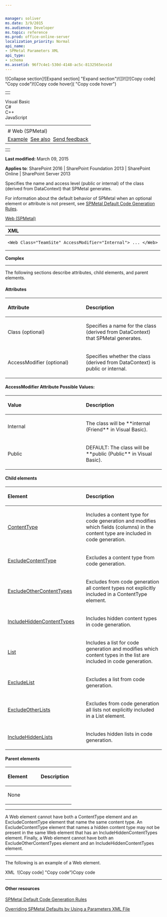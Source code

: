 ```yaml
---


manager: soliver
ms.date: 3/9/2015
ms.audience: Developer
ms.topic: reference
ms.prod: office-online-server
localization_priority: Normal
api_name:
- SPMetal Parameters XML
api_type:
- schema
ms.assetid: 96f7c4e1-530d-4148-ac5c-8132565ece1d
---
```


![Collapse
section]![Expand
section] "Expand section")![]()![])![]![]()![Copy
code] "Copy code")![Copy code
hover]( "Copy code hover")
<table>
<tbody>
<tr class="odd">
<td align="left"></td>
</tr>
</tbody>
</table>

Visual Basic  
C\#  
C++  
JavaScript  

<table>
<tbody>
<tr class="odd">
<td align="left"><span id="runningHeaderText"></span></td>
</tr>
<tr class="even">
<td align="left"># Web (SPMetal)</td>
</tr>
<tr class="odd">
<td align="left"><a href="#exampleToggle">Example</a>  <a href="#seeAlsoToggle">See also</a>  <span id="headfeedbackarea" class="feedbackhead"><a href="javascript:SubmitFeedback(&#39;docthis@Microsoft.com&#39;,&#39;&#39;,&#39;&#39;,&#39;&#39;,&#39;1.0.18082.1225&#39;,&#39;%0\dThank%20you%20for%20your%20feedback.%20The%20developer%20writing%20teams%20use%20your%20feedback%20to%20improve%20documentation.%20While%20we%20are%20reviewing%20your%20feedback,%20we%20may%20send%20you%20e-mail%20to%20ask%20for%20clarification%20or%20feedback%20on%20a%20solution.%20We%20do%20not%20use%20your%20e-mail%20address%20for%20any%20other%20purpose%20and%20we%20delete%20it%20after%20we%20finish%20our%20review.%0\AFor%20further%20information%20about%20the%20privacy%20policies%20of%20Microsoft,%20please%20see%20http://privacy.microsoft.com/en-us/default.aspx.%0\A%0\d&#39;,&#39;Customer%20feedback&#39;);">Send feedback</a></span></td>
</tr>
</tbody>
</table>

<table>
<colgroup>
<col width="100%" />
</colgroup>
<tbody>
<tr class="odd">
<td align="left"></td>
</tr>
</tbody>
</table>

**Last modified:** March 09, 2015

**Applies to**: SharePoint 2016 | SharePoint Foundation 2013 |
SharePoint Online | SharePoint Server 2013

Specifies the name and access level (public or internal) of the class
(derived from <span sdata="cer"
target="T:Microsoft.SharePoint.Linq.DataContext"><span
class="nolink">DataContext</span></span>) that SPMetal generates.

For information about the default behavior of SPMetal when an optional
element or attribute is not present, see [SPMetal Default Code
Generation
Rules](http://msdn.microsoft.com/library/873ac65e-425e-40f3-9ef6-753d3cda1436(Office.15).aspx).

[Web
(SPMetal)](web-spmetal.md)</span>  
<span codelanguage="xmlLang"></span>
<table>
<colgroup>
<col width="100%" />
</colgroup>
<thead>
<tr class="header">
<th align="left">XML</th>
</tr>
</thead>
<tbody>
<tr class="odd">
<td align="left"><pre><code>&lt;Web Class=&quot;TeamSite&quot; AccessModifier=&quot;Internal&quot;&gt; ... &lt;/Web&gt;</code></pre></td>
</tr>
</tbody>
</table>

**Complex**


--------------------------------------------------------------------------------------------------------------------------------------------------------------------------------------------------------------------------------------

The following sections describe attributes, child elements, and parent
elements.

#### Attributes

<table>
<colgroup>
<col width="50%" />
<col width="50%" />
</colgroup>
<thead>
<tr class="header">
<th align="left"><p>Attribute</p></th>
<th align="left"><p>Description</p></th>
</tr>
</thead>
<tbody>
<tr class="odd">
<td align="left"><p>Class (optional)</p></td>
<td align="left"><p>Specifies a name for the class (derived from <span sdata="cer" target="T:Microsoft.SharePoint.Linq.DataContext"><span class="nolink">DataContext</span></span>) that SPMetal generates.</p></td>
</tr>
<tr class="even">
<td align="left"><p>AccessModifier (optional)</p></td>
<td align="left"><p>Specifies whether the class (derived from <span sdata="cer" target="T:Microsoft.SharePoint.Linq.DataContext"><span class="nolink">DataContext</span></span>) is public or internal.</p></td>
</tr>
</tbody>
</table>

#### AccessModifier Attribute Possible Values:

<table>
<colgroup>
<col width="50%" />
<col width="50%" />
</colgroup>
<thead>
<tr class="header">
<th align="left"><p>Value</p></th>
<th align="left"><p>Description</p></th>
</tr>
</thead>
<tbody>
<tr class="odd">
<td align="left"><p>Internal</p></td>
<td align="left"><p>The class will be **internal</span> (<span class="keyword">Friend** in Visual Basic).</p></td>
</tr>
<tr class="even">
<td align="left"><p>Public</p></td>
<td align="left"><p>DEFAULT: The class will be **public</span> (<span class="keyword">Public** in Visual Basic).</p></td>
</tr>
</tbody>
</table>

#### Child elements

<table>
<colgroup>
<col width="50%" />
<col width="50%" />
</colgroup>
<thead>
<tr class="header">
<th align="left"><p>Element</p></th>
<th align="left"><p>Description</p></th>
</tr>
</thead>
<tbody>
<tr class="odd">
<td align="left"><p><a href="contenttype-spmetal.htm">ContentType</a></p></td>
<td align="left"><p>Includes a content type for code generation and modifies which fields (columns) in the content type are included in code generation.</p></td>
</tr>
<tr class="even">
<td align="left"><p><a href="excludecontenttype-spmetal.htm">ExcludeContentType</a></p></td>
<td align="left"><p>Excludes a content type from code generation.</p></td>
</tr>
<tr class="odd">
<td align="left"><p><a href="excludeothercontenttypes-spmetal.htm">ExcludeOtherContentTypes</a></p></td>
<td align="left"><p>Excludes from code generation all content types not explicitly included in a ContentType element.</p></td>
</tr>
<tr class="even">
<td align="left"><p><a href="includehiddencontenttypes-spmetal.htm">IncludeHiddenContentTypes</a></p></td>
<td align="left"><p>Includes hidden content types in code generation.</p></td>
</tr>
<tr class="odd">
<td align="left"><p><a href="list-spmetal.htm">List</a></p></td>
<td align="left"><p>Includes a list for code generation and modifies which content types in the list are included in code generation.</p></td>
</tr>
<tr class="even">
<td align="left"><p><a href="excludelist-spmetal.htm">ExcludeList</a></p></td>
<td align="left"><p>Excludes a list from code generation.</p></td>
</tr>
<tr class="odd">
<td align="left"><p><a href="excludeotherlists-spmetal.htm">ExcludeOtherLists</a></p></td>
<td align="left"><p>Excludes from code generation all lists not explicitly included in a List element.</p></td>
</tr>
<tr class="even">
<td align="left"><p><a href="includehiddenlists-spmetal.htm">IncludeHiddenLists</a></p></td>
<td align="left"><p>Includes hidden lists in code generation.</p></td>
</tr>
</tbody>
</table>

#### Parent elements

<table>
<colgroup>
<col width="50%" />
<col width="50%" />
</colgroup>
<thead>
<tr class="header">
<th align="left"><p>Element</p></th>
<th align="left"><p>Description</p></th>
</tr>
</thead>
<tbody>
<tr class="odd">
<td align="left"><p>None</p></td>
<td align="left"></td>
</tr>
</tbody>
</table>


------------------------------------------------------------------------------------------------------------------------------------------------------------------------------------------

A Web element cannot have both a ContentType element and an
ExcludeContentType element that name the same content type. An
ExcludeContentType element that names a hidden content type may not be
present in the same Web element that has an IncludeHiddenContentTypes
element. Finally, a Web element cannot have both an
ExcludeOtherContentTypes element and an IncludeHiddenContentTypes
element.


------------------------------------------------------------------------------------------------------------------------------------------------------------------------------------------

The following is an example of a Web element.

<span codelanguage="xmlLang"></span>
XML 
<span class="copyCode" onclick="CopyCode(this)"
onkeypress="CopyCode_CheckKey(this, event)"
onmouseover="ChangeCopyCodeIcon(this)"
onmouseout="ChangeCopyCodeIcon(this)" tabindex="0">![Copy
code] "Copy code")Copy code</span>
    <?xml version="1.0" encoding="utf-8"?>
    <Web AccessModifier="Internal" xmlns="http://schemas.microsoft.com/SharePoint/2009/spmetal">
      <ContentType Name="Contact" Class="Contact">
        <Column Name="ContId" Member="ContactId" />
        <Column Name="ContactName" Member="ContactName1" />
        <Column Name="Category" Member="Cat" Type="String"/>
        <ExcludeColumn Name="HomeTelephone" />
      </ContentType>
      <ExcludeContentType Name="Order"/>
      <List Name="Team Members" Type="TeamMember">
        <ContentType Name="Item" Class="TeamMember" />
      </List>
    </Web>


-------------------------------------------------------------------------------------------------------------------------------------------------------------------------------------------

#### Other resources

[SPMetal Default Code Generation
Rules](http://msdn.microsoft.com/library/873ac65e-425e-40f3-9ef6-753d3cda1436(Office.15).aspx)

[Overriding SPMetal Defaults by Using a Parameters XML
File](http://msdn.microsoft.com/library/209359b2-bd46-47b6-837d-3c0c2005cb19(Office.15).aspx)








